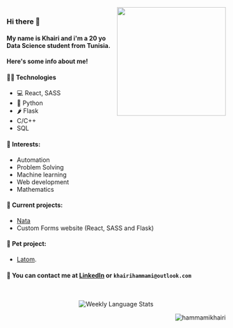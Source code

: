 <img align='right' src='https://user-images.githubusercontent.com/5713670/87202985-820dcb80-c2b6-11ea-9f56-7ec461c497c3.gif' width='250'>
                                                                                                                                  

### Hi there 👋
#### My name is Khairi and i'm a 20 yo Data Science student from Tunisia. 
#### Here's some info about me!


#### 👨‍💻 Technologies
* 💻 React, SASS
* 🐍 Python
* 🌶️ Flask
* C/C++
* SQL

#### 🌱 Interests:
* Automation
* Problem Solving
* Machine learning
* Web development
* Mathematics

#### 🔭 Current projects: 
- [Nata](https://github.com/ISAMM-Microsoft-Club/Nata)
- Custom Forms website (React, SASS and Flask)

#### 🐾 Pet project: 
- [Latom](https://github.com/hammamikhairi/Latom).

#### 💬 You can contact me at [LinkedIn](https://www.linkedin.com/in/khairi-hammami/) or `khairihammami@outlook.com`


<div align="center">
<br>

  ![Weekly Language Stats](https://raw.githubusercontent.com/hammamikhairi/HammamiKhairi/master/images/wakatime_weekly_language_stats.svg&v=2 "Weekly Language Stats")
<br>
<div>
<p align="right">
  <img src="https://komarev.com/ghpvc/?username=hammamikhairi&label=Profile%20views&color=0e75b6&style=flat" alt="hammamikhairi" />
</p>

<!--
Hiiiiiiiiiiiiiiiiiiiiiiiii :)


 <img src="https://activity-graph.herokuapp.com/graph?username=hammamikhairi&theme=gotham&area=true&hide_border=true&custom_title=My%20Contribution%20Graph" width="100%"/>

-->
